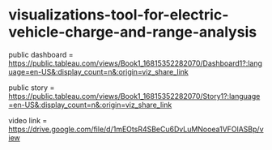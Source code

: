 # visualizations-tool-for-electric-vehicle-charge-and-range-analysis




public dashboard = https://public.tableau.com/views/Book1_16815352282070/Dashboard1?:language=en-US&:display_count=n&:origin=viz_share_link




public story = https://public.tableau.com/views/Book1_16815352282070/Story1?:language=en-US&:display_count=n&:origin=viz_share_link



video link = https://drive.google.com/file/d/1mEOtsR4SBeCu6DvLuMNooea1VFOlASBp/view
